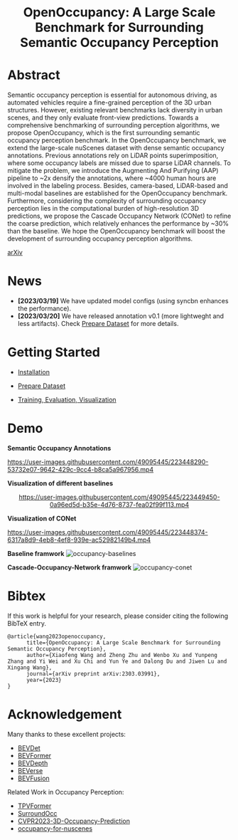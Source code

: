 <div align="center">   

# OpenOccupancy: A Large Scale Benchmark for Surrounding Semantic Occupancy Perception
</div>

# Abstract 

Semantic occupancy perception is essential for autonomous driving, as automated vehicles require a fine-grained perception of the 3D urban structures. However, existing relevant benchmarks lack diversity in urban scenes, and they only evaluate front-view predictions. Towards a comprehensive benchmarking of surrounding perception algorithms, we propose OpenOccupancy, which is the first surrounding semantic occupancy perception benchmark. In the OpenOccupancy benchmark, we extend the large-scale nuScenes dataset with dense semantic occupancy annotations. Previous annotations rely on LiDAR points superimposition, where some occupancy labels are missed due to sparse LiDAR channels. To mitigate the problem, we introduce the Augmenting And Purifying (AAP) pipeline to ~2x densify the annotations, where ~4000 human hours are involved in the labeling process. Besides, camera-based, LiDAR-based and multi-modal baselines are established for the OpenOccupancy benchmark. Furthermore, considering the complexity of surrounding occupancy perception lies in the computational burden of high-resolution 3D predictions, we propose the Cascade Occupancy Network (CONet) to refine the coarse prediction, which relatively enhances the performance by ~30% than the baseline. We hope the OpenOccupancy benchmark will boost the development of surrounding occupancy perception algorithms.

[arXiv](https://arxiv.org/abs/2303.03991) 



# News
- **[2023/03/19]** We have updated model configs (using syncbn enhances the performance).
- **[2023/03/20]** We have released annotation v0.1 (more lightweght and less artifacts). Check [Prepare Dataset](docs/prepare_data.md) for more details.


# Getting Started

- [Installation](docs/install.md) 

- [Prepare Dataset](docs/prepare_data.md)

- [Training, Evaluation, Visualization](docs/trainval.md)


# Demo
**Semantic Occupancy Annotations**

https://user-images.githubusercontent.com/49095445/223448290-53732e07-9642-429c-9cc4-b8ca5a967956.mp4

**Visualization of different baselines**
<div align="center">   
  
https://user-images.githubusercontent.com/49095445/223449450-0a96ed5d-b35e-4d76-8737-fea02f99f113.mp4
  
  
</div>

**Visualization of CONet**

https://user-images.githubusercontent.com/49095445/223448374-6317a8d9-4eb8-4ef8-939e-ac52982149b4.mp4


**Baseline framwork**
![occupancy-baselines](https://user-images.githubusercontent.com/49095445/223452540-111a3d96-44ed-475f-a3c1-c033b36941c6.png)

**Cascade-Occupancy-Network framwork**
![occupancy-conet](https://user-images.githubusercontent.com/49095445/223452679-cb8fdd95-5102-4563-adda-ef3645d48353.png)

# Bibtex
If this work is helpful for your research, please consider citing the following BibTeX entry.

```
@article{wang2023openoccupancy,
      title={OpenOccupancy: A Large Scale Benchmark for Surrounding Semantic Occupancy Perception}, 
      author={Xiaofeng Wang and Zheng Zhu and Wenbo Xu and Yunpeng Zhang and Yi Wei and Xu Chi and Yun Ye and Dalong Du and Jiwen Lu and Xingang Wang},
      journal={arXiv preprint arXiv:2303.03991},
      year={2023}
}
```

# Acknowledgement

Many thanks to these excellent projects:
- [BEVDet](https://github.com/HuangJunJie2017/BEVDet)
- [BEVFormer](https://github.com/fundamentalvision/BEVFormer)
- [BEVDepth](https://github.com/Megvii-BaseDetection/BEVDepth)
- [BEVerse](https://github.com/zhangyp15/BEVerse)
- [BEVFusion](https://github.com/mit-han-lab/bevfusion)

Related Work in Occupancy Perception:
- [TPVFormer](https://github.com/wzzheng/TPVFormer)
- [SurroundOcc](https://github.com/weiyithu/SurroundOcc)
- [CVPR2023-3D-Occupancy-Prediction](https://github.com/CVPR2023-3D-Occupancy-Prediction/CVPR2023-3D-Occupancy-Prediction)
- [occupancy-for-nuscenes](https://github.com/FANG-MING/occupancy-for-nuscenes)
